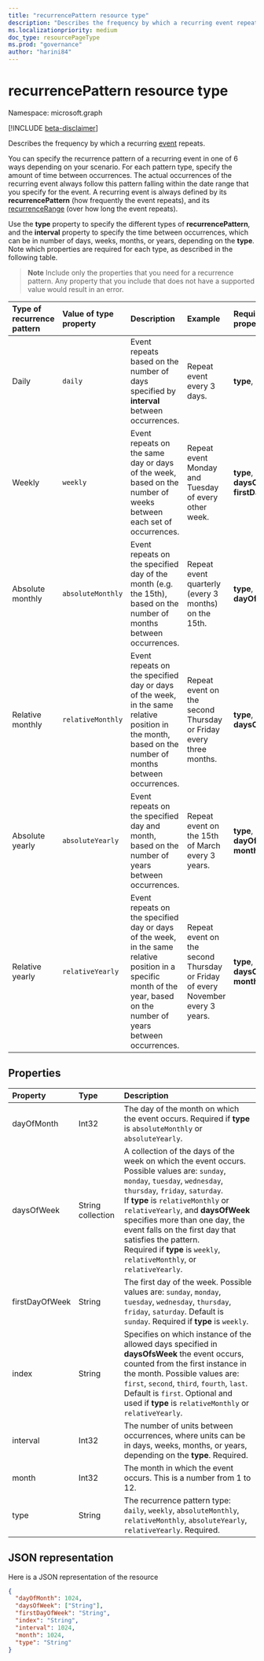 ```yaml
---
title: "recurrencePattern resource type"
description: "Describes the frequency by which a recurring event repeats."
ms.localizationpriority: medium
doc_type: resourcePageType
ms.prod: "governance"
author: "harini84"
---
```


# recurrencePattern resource type

Namespace: microsoft.graph

[!INCLUDE [beta-disclaimer](../../includes/beta-disclaimer.md)]

Describes the frequency by which a recurring [event](event.md) repeats.

You can specify the recurrence pattern of a recurring event in one of 6 ways depending on your scenario. For each pattern type, specify the amount of time between occurrences. The actual occurrences of the recurring event always follow this pattern falling within the date range that you specify for the event. A recurring event is always defined by its **recurrencePattern** (how frequently the event repeats), and its [recurrenceRange](recurrencerange.md) (over how long the event repeats).

Use the **type** property to specify the different types of **recurrencePattern**, and the **interval** property to specify the time between occurrences, which can be in number of days, weeks, months, or years, depending on the **type**. Note which properties are required for each type, as described in the following table.

> **Note** Include only the properties that you need for a recurrence pattern. Any property that you include that does not have a supported value would result in an error.

| Type of recurrence pattern | Value of type property | Description | Example | Required properties |
|:---------------|:--------|:--------|:--------|:----------|
| Daily | `daily` | Event repeats based on the number of days specified by **interval** between occurrences. | Repeat event every 3 days. | **type**, **interval** |
| Weekly | `weekly` | Event repeats on the same day or days of the week, based on the number of weeks between each set of occurrences. | Repeat event Monday and Tuesday of every other week. | **type**, **interval**, **daysOfWeek**, **firstDayOfWeek** |
| Absolute monthly | `absoluteMonthly` | Event repeats on the specified day of the month (e.g. the 15th), based on the number of months between occurrences. | Repeat event quarterly (every 3 months) on the 15th. | **type**, **interval**, **dayOfMonth** |
| Relative monthly | `relativeMonthly` | Event repeats on the specified day or days of the week, in the same relative position in the month, based on the number of months between occurrences. | Repeat event on the second Thursday or Friday every three months. | **type**, **interval**, **daysOfWeek** |
| Absolute yearly | `absoluteYearly` | Event repeats on the specified day and month, based on the number of years between occurrences. | Repeat event on the 15th of March every 3 years. | **type**, **interval**, **dayOfMonth**, **month** |
| Relative yearly | `relativeYearly` | Event repeats on the specified day or days of the week, in the same relative position in a specific month of the year, based on the number of years between occurrences. | Repeat event on the second Thursday or Friday of every November every 3 years. | **type**, **interval**, **daysOfWeek**, **month** |


## Properties
| Property	   | Type	|Description|
|:---------------|:--------|:----------|
|dayOfMonth|Int32|The day of the month on which the event occurs. Required if **type** is `absoluteMonthly` or `absoluteYearly`. |
|daysOfWeek|String collection|A collection of the days of the week on which the event occurs. Possible values are: `sunday`, `monday`, `tuesday`, `wednesday`, `thursday`, `friday`, `saturday`. <br>If **type** is `relativeMonthly` or `relativeYearly`, and **daysOfWeek** specifies more than one day, the event falls on the first day that satisfies the pattern. <br> Required if **type** is `weekly`, `relativeMonthly`, or `relativeYearly`.|
|firstDayOfWeek|String|The first day of the week. Possible values are: `sunday`, `monday`, `tuesday`, `wednesday`, `thursday`, `friday`, `saturday`. Default is `sunday`. Required if **type** is `weekly`. |
|index|String|Specifies on which instance of the allowed days specified in **daysOfsWeek** the event occurs, counted from the first instance in the month. Possible values are: `first`, `second`, `third`, `fourth`, `last`. Default is `first`. Optional and used if **type** is `relativeMonthly` or `relativeYearly`. |
|interval|Int32|The number of units between occurrences, where units can be in days, weeks, months, or years, depending on the **type**. Required. |
|month|Int32|The month in which the event occurs.  This is a number from 1 to 12.|
|type|String|The recurrence pattern type: `daily`, `weekly`, `absoluteMonthly`, `relativeMonthly`, `absoluteYearly`, `relativeYearly`. Required.|

## JSON representation

Here is a JSON representation of the resource

<!-- {
  "blockType": "resource",
  "optionalProperties": [

  ],
  "@odata.type": "microsoft.graph.recurrencePattern"
}-->

```json
{
  "dayOfMonth": 1024,
  "daysOfWeek": ["String"],
  "firstDayOfWeek": "String",
  "index": "String",
  "interval": 1024,
  "month": 1024,
  "type": "String"
}

```

<!-- uuid: 8fcb5dbc-d5aa-4681-8e31-b001d5168d79
2015-10-25 14:57:30 UTC -->
<!--
{
  "type": "#page.annotation",
  "description": "recurrencePattern resource",
  "keywords": "",
  "section": "documentation",
  "tocPath": "",
  "suppressions": []
}
-->


